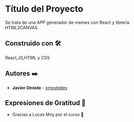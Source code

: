 # Título del Proyecto

Se trata de una APP generador de memes con React y librería HTML2CANVAS.

## Construido con 🛠️

React,JS,HTML y CSS

## Autores ✒️

* **Javier Omiste** - [omystedev](https://github.com/omystedev)

## Expresiones de Gratitud 🎁

* Gracias a Lucas Moy por el curso 📢
